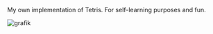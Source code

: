 My own implementation of Tetris. For self-learning purposes and fun.

![grafik](https://github.com/user-attachments/assets/21ea3408-5c6b-4458-aca6-521b8fd04788)
